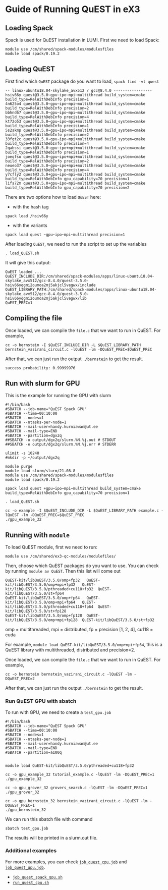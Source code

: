# Guide of Running QuEST in eX3

## Loading Spack

Spack is used for QuEST installation in LUMI. First we need to load Spack:

```
module use /cm/shared/spack-modules/modulesfiles
module load spack/0.19.2
```

## Loading QuEST

First find which `QuEST` package do you want to load, `spack find -vl quest`

```
-- linux-ubuntu18.04-skylake_avx512 / gcc@8.4.0 -----------------
hsiv66y quest@3.5.0~gpu~ipo~mpi~multithread build_system=cmake build_type=RelWithDebInfo precision=1
4n625o4 quest@3.5.0~gpu~ipo~mpi~multithread build_system=cmake build_type=RelWithDebInfo precision=2
bbhnd67 quest@3.5.0~gpu~ipo~mpi~multithread build_system=cmake build_type=RelWithDebInfo precision=4
kt72o53 quest@3.5.0~gpu~ipo~mpi+multithread build_system=cmake build_type=RelWithDebInfo precision=1
5s2skmp quest@3.5.0~gpu~ipo~mpi+multithread build_system=cmake build_type=RelWithDebInfo precision=2
33fqt2c quest@3.5.0~gpu~ipo~mpi+multithread build_system=cmake build_type=RelWithDebInfo precision=4
2qabssi quest@3.5.0~gpu~ipo+mpi+multithread build_system=cmake build_type=RelWithDebInfo precision=1
joeqfso quest@3.5.0~gpu~ipo+mpi+multithread build_system=cmake build_type=RelWithDebInfo precision=2
neueo37 quest@3.5.0~gpu~ipo+mpi+multithread build_system=cmake build_type=RelWithDebInfo precision=4
y7cfly2 quest@3.5.0+gpu~ipo~mpi~multithread build_system=cmake build_type=RelWithDebInfo gpu_capability=70 precision=1
lifs72m quest@3.5.0+gpu~ipo~mpi~multithread build_system=cmake build_type=RelWithDebInfo gpu_capability=70 precision=2
```

There are two options how to load `QuEST` here:

- with the hash tag

```
spack load /hsiv66y
```

- with the variants

```
spack load quest ~gpu~ipo~mpi~multithread precision=1
```

After loading `QuEST`, we need to run the script to set up the variables

```
. load_QuEST.sh
```

It will give this output:

```
QuEST loaded ...
QuEST_INCLUDE_DIR:/cm/shared/spack-modules/apps/linux-ubuntu18.04-skylake_avx512/gcc-8.4.0/quest-3.5.0-hsiv66yqgmi2oumoa2mj5akjcl5vegwx/include
QuEST_LIBRARY_PATH:/cm/shared/spack-modules/apps/linux-ubuntu18.04-skylake_avx512/gcc-8.4.0/quest-3.5.0-hsiv66yqgmi2oumoa2mj5akjcl5vegwx/lib
QuEST_PREC=1
```

## Compiling the file

Once loaded, we can compile the `file.c` that we want to run in QuEST. For example,

```
cc -o bernstein -I $QuEST_INCLUDE_DIR -L $QuEST_LIBRARY_PATH  bernstein_vazirani_circuit.c -lQuEST -lm -DQuEST_PREC=$QuEST_PREC
```

After that, we can just run the output `./bernstein` to get the result.

```
success probability: 0.99999976
```

## Run with slurm for GPU

This is the example for running the GPU with slurm

```
#!/bin/bash
#SBATCH --job-name="QuEST Spack GPU"
#SBATCH --time=00:10:00
#SBATCH --nodes=1
#SBATCH --ntasks-per-node=1
#SBATCH --mail-user=handy.kurniawan@ut.ee
#SBATCH --mail-type=END
#SBATCH --partition=dgx2q
##SBATCH -o output/dgx2q/slurm.%N.%j.out # STDOUT
##SBATCH -e output/dgx2q/slurm.%N.%j.err # STDERR

ulimit -s 10240
#mkdir -p ~/output/dgx2q

module purge
module load slurm/slurm/21.08.8
module use /cm/shared/spack-modules/modulesfiles
module load spack/0.19.2

spack load quest +gpu~ipo~mpi~multithread build_system=cmake build_type=RelWithDebInfo gpu_capability=70 precision=1

. load_QuEST.sh

cc -o example -I $QuEST_INCLUDE_DIR -L $QuEST_LIBRARY_PATH example.c -lQuEST -lm -DQuEST_PREC=$QuEST_PREC
./gpu_example_32

```


## Running with `module`

To load QuEST module, first we need to run:

```
module use /cm/shared/ex3-qc-modules/modulefiles/
```

Then, choose which QuEST packages do you want to use. You can check by running `module av QuEST`. Then this list will come out
```
QuEST-kit/libQuEST/3.5.0/omp+fp32   QuEST-kit/libQuEST/3.5.0/omp+mpi+fp32   QuEST-kit/libQuEST/3.5.0/pthreaded+cu118+fp32  QuEST-kit/libQuEST/3.5.0/st+fp64
QuEST-kit/libQuEST/3.5.0/omp+fp64   QuEST-kit/libQuEST/3.5.0/omp+mpi+fp64   QuEST-kit/libQuEST/3.5.0/pthreaded+cu118+fp64  QuEST-kit/libQuEST/3.5.0/st+fp128
QuEST-kit/libQuEST/3.5.0/omp+fp128  QuEST-kit/libQuEST/3.5.0/omp+mpi+fp128  QuEST-kit/libQuEST/3.5.0/st+fp32
```
omp = multithreaded, mpi = distributed, fp = precision [1, 2, 4], cu118 = cuda


For example, `module load QuEST-kit/libQuEST/3.5.0/omp+mpi+fp64`,
this is a QuEST library with multithreaded, distributed and precision=2.

Once loaded, we can compile the `file.c` that we want to run in QuEST. For example,

```
cc -o bernstein bernstein_vazirani_circuit.c -lQuEST -lm -DQuEST_PREC=2
```

After that, we can just run the output `./bernstein` to get the result.

### Run QuEST GPU with sbatch

To run with GPU, we need to create a `test_gpu.job`

```
#!/bin/bash
#SBATCH --job-name="QuEST Spack GPU"
#SBATCH --time=00:10:00
#SBATCH --nodes=1
#SBATCH --ntasks-per-node=1
#SBATCH --mail-user=handy.kurniawan@ut.ee
#SBATCH --mail-type=END
#SBATCH --partition=a100q


module load QuEST-kit/libQuEST/3.5.0/pthreaded+cu118+fp32

cc -o gpu_example_32 tutorial_example.c -lQuEST -lm -DQuEST_PREC=1
./gpu_example_32

cc -o gpu_grover_32 grovers_search.c -lQuEST -lm -DQuEST_PREC=1
./gpu_grover_32

cc -o gpu_bernstein_32 bernstein_vazirani_circuit.c -lQuEST -lm -DQuEST_PREC=1
./gpu_bernstein_32
```

We can run this sbatch file with command

```sbatch test_gpu.job```

The results will be printed in a slurm.out file.

### Additional examples

For more examples, you can check [`job_quest_cpu.job`](job_quest_cpu.job) and [`job_quest_gpu.job`](job_quest_gpu.job).

- [`job_quest_spack_gpu.sh`](job_quest_spack_gpu.sh)
- [`run_quest_cpu.sh`](run_quest_cpu.sh)
